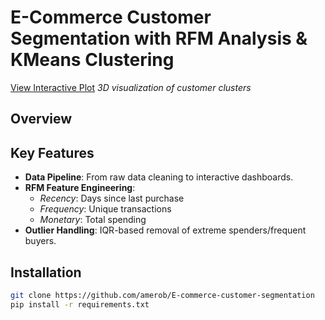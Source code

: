 # E-Commerce Customer Segmentation with RFM Analysis & KMeans Clustering


[View Interactive Plot](/3d_scatter_plot.html)
*3D visualization of customer clusters*


## Overview

## Key Features
- **Data Pipeline**: From raw data cleaning to interactive dashboards.
- **RFM Feature Engineering**: 
  - *Recency*: Days since last purchase
  - *Frequency*: Unique transactions
  - *Monetary*: Total spending
- **Outlier Handling**: IQR-based removal of extreme spenders/frequent buyers.

## Installation
```bash
git clone https://github.com/amerob/E-commerce-customer-segmentation
pip install -r requirements.txt
